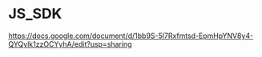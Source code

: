 # JS_SDK
https://docs.google.com/document/d/1bb9S-5l7Rxfmtsd-EpmHpYNV8y4-QYQylk1zzOCYyhA/edit?usp=sharing